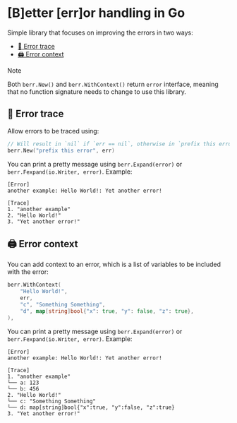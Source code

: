 # [B]etter [err]or handling in Go

Simple library that focuses on improving the errors in two ways:

- [📜 Error trace](#-error-trace)
- [🖨️ Error context](#%EF%B8%8F-error-context)

> [!NOTE]
> Both `berr.New()` and `berr.WithContext()` return `error` interface, meaning that no function signature needs to change to use this library.

## 📜 Error trace

Allow errors to be traced using:

```go
// Will result in `nil` if `err == nil`, otherwise in `prefix this error: <err>`
berr.New("prefix this error", err)
```

You can print a pretty message using `berr.Expand(error)` or `berr.Fexpand(io.Writer, error)`.
Example:

```
[Error]
another example: Hello World!: Yet another error!

[Trace]
1. "another example"
2. "Hello World!"
3. "Yet another error!"
```

## 🖨️ Error context

You can add context to an error, which is a list of variables to be included with the error:

```go
berr.WithContext(
    "Hello World!",
    err,
    "c", "Something Something",
    "d", map[string]bool{"x": true, "y": false, "z": true},
),
```

You can print a pretty message using `berr.Expand(error)` or `berr.Fexpand(io.Writer, error)`.
Example:

```
[Error]
another example: Hello World!: Yet another error!

[Trace]
1. "another example"
└── a: 123
└── b: 456
2. "Hello World!"
└── c: "Something Something"
└── d: map[string]bool{"x":true, "y":false, "z":true}
3. "Yet another error!"
```
